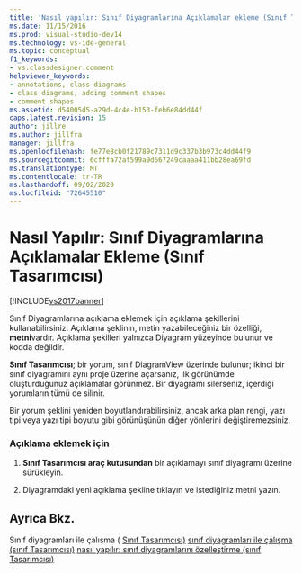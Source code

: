 ```yaml
---
title: 'Nasıl yapılır: Sınıf Diyagramlarına Açıklamalar ekleme (Sınıf Tasarımcısı) | Microsoft Docs'
ms.date: 11/15/2016
ms.prod: visual-studio-dev14
ms.technology: vs-ide-general
ms.topic: conceptual
f1_keywords:
- vs.classdesigner.comment
helpviewer_keywords:
- annotations, class diagrams
- class diagrams, adding comment shapes
- comment shapes
ms.assetid: d54005d5-a29d-4c4e-b153-feb6e84dd44f
caps.latest.revision: 15
author: jillre
ms.author: jillfra
manager: jillfra
ms.openlocfilehash: fe77e8cb0f21789c7311d9c337b3b973c4dd44f9
ms.sourcegitcommit: 6cfffa72af599a9d667249caaaa411bb28ea69fd
ms.translationtype: MT
ms.contentlocale: tr-TR
ms.lasthandoff: 09/02/2020
ms.locfileid: "72645510"
---
```

# <a name="how-to-add-comments-to-class-diagrams-class-designer"></a>Nasıl Yapılır: Sınıf Diyagramlarına Açıklamalar Ekleme (Sınıf Tasarımcısı)
[!INCLUDE[vs2017banner](../includes/vs2017banner.md)]

Sınıf Diyagramlarına açıklama eklemek için açıklama şekillerini kullanabilirsiniz. Açıklama şeklinin, metin yazabileceğiniz bir özelliği, **metni**vardır. Açıklama şekilleri yalnızca Diyagram yüzeyinde bulunur ve kodda değildir.

 **Sınıf Tasarımcısı**; bir yorum, sınıf DiagramView üzerinde bulunur; ikinci bir sınıf diyagramını aynı proje üzerine açarsanız, ilk görünümde oluşturduğunuz açıklamalar görünmez. Bir diyagramı silerseniz, içerdiği yorumların tümü de silinir.

 Bir yorum şeklini yeniden boyutlandırabilirsiniz, ancak arka plan rengi, yazı tipi veya yazı tipi boyutu gibi görünüşünün diğer yönlerini değiştiremezsiniz.

### <a name="to-add-a-comment"></a>Açıklama eklemek için

1. **Sınıf Tasarımcısı araç kutusundan** bir açıklamayı sınıf diyagramı üzerine sürükleyin.

2. Diyagramdaki yeni açıklama şekline tıklayın ve istediğiniz metni yazın.

## <a name="see-also"></a>Ayrıca Bkz.
 Sınıf diyagramları ile çalışma ( [Sınıf Tasarımcısı)](../ide/working-with-class-diagrams-class-designer.md) [sınıf diyagramları ile çalışma (sınıf Tasarımcısı)](../ide/working-with-class-diagrams-class-designer.md) [nasıl yapılır: sınıf diyagramlarını özelleştirme (sınıf Tasarımcısı)](../ide/how-to-customize-class-diagrams-class-designer.md)
